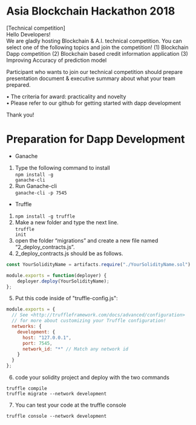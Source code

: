 # Asia Blockchain Hackathon 2018

[Technical competition]<br>
Hello Developers!<br>
We are gladly hosting Blockchain & A.I. technical competition. You can select one of the following topics and join the competition! (1) Blockchain Dapp competition (2)  Blockchain based credit information application (3) Improving Accuracy of prediction model<br>

Participant who wants to join our technical competition should prepare presentation document & executive summary about what your team prepared.


• The criteria for award: practicality and novelty<br>
• Please refer to our github for getting started with dapp development

Thank you!


# Preparation for Dapp Development
- Ganache<br>
1) Type the following command to install<br>
<code>npm install -g ganache-cli</code><br>
2) Run Ganache-cli<br>
<code>ganache-cli -p 7545</code><br>

- Truffle<br>
1) <code>npm install -g truffle</code><br>
2) Make a new folder and type the next line.<br>
<code>truffle init</code><br>
3) open the folder “migrations” and create a new file named “2_deploy_contracts.js”.
4) 2_deploy_contracts.js should be as follows.
```js
const YourSolidityName = artifacts.require("./YourSolidityName.sol")

module.exports = function(deployer) {
	deployer.deploy(YourSolidityName);
};
```
5) Put this code inside of "truffle-config.js":<br>
```js
module.exports = {
  // See <http://truffleframework.com/docs/advanced/configuration>
  // for more about customizing your Truffle configuration!
  networks: {
    development: {
      host: "127.0.0.1",
      port: 7545,
      network_id: "*" // Match any network id
    }
  }
};
```
6) code your solidity project and deploy with the two commands
```
truffle compile
truffle migrate --network development
```
7) You can test your code at the truffle console
```
truffle console --network development
```

